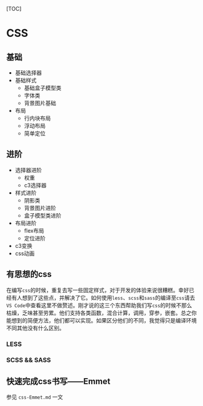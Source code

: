 [TOC]



# CSS

## 基础

- 基础选择器
- 基础样式
  - 基础盒子模型类
  - 字体类
  - 背景图片基础
- 布局
  - 行内块布局
  - 浮动布局
  - 简单定位

## 进阶

- 选择器进阶
  - 权重
  - c3选择器
- 样式进阶
  - 阴影类
  - 背景图片进阶
  - 盒子模型类进阶
- 布局进阶
  - flex布局
  - 定位进阶
- c3变换
- css动画

## 有思想的css

​	在编写`css`的时候，重复去写一些固定样式，对于开发的体验来说很糟糕。幸好已经有人想到了这些点，并解决了它。如何使用`less`、`scss`和`sass`的编译至`css`请去`VS Code`中查看这里不做赘述。刚才说的这三个东西帮助我们写`css`的时候不那么枯燥，乏味甚至劳累。他们支持各类函数，混合计算，调用，穿参，嵌套。总之你能想到的简便方法，他们都可以实现。如果区分他们的不同，我觉得只是编译环境不同其他没有什么区别。

### LESS



### SCSS && SASS



## 快速完成css书写——Emmet

参见 `css-Emmet.md` 一文